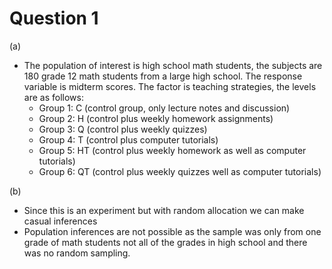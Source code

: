 # Question 1

(a)

- The population of interest is high school math students, the subjects are 180 grade 12 math students from a large high school. The response variable is midterm scores. The factor is teaching strategies, the levels are as follows:
	- Group 1: C (control group, only lecture notes and discussion)
	- Group 2: H (control plus weekly homework assignments)
	- Group 3: Q (control plus weekly quizzes)
	- Group 4: T (control plus computer tutorials)
	- Group 5: HT (control plus weekly homework as well as computer tutorials)
	- Group 6: QT (control plus weekly quizzes well as computer tutorials)

(b)

- Since this is an experiment but with random allocation we can make casual inferences
- Population inferences are not possible as the sample was only from one grade of math students not all of the grades in high school and there was no random sampling.